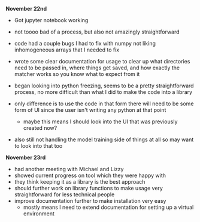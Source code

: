 **November 22nd**

- Got jupyter notebook working
- not toooo bad of a process, but also not amazingly straightforward
- code had a couple bugs I had to fix with numpy not liking inhomogeneous arrays that I needed to fix
- wrote some clear documentation for usage to clear up what directories need to be passed in, where things get saved, and how exactly the matcher works so you know what to expect from it

- began looking into python freezing, seems to be a pretty straightforward process, no more difficult than what I did to make the code into a library
- only difference is to use the code in that form there will need to be some form of UI since the user isn't writing any python at that point
	- maybe this means I should look into the UI that was previously created now?
- also still not handling the model training side of things at all so may want to look into that too


**November 23rd**
- had another meeting with Michael and Lizzy
- showed current progress on tool which they were happy with
- they think keeping it as a library is the best approach
- should further work on library functions to make usage very straightforward for less technical people
- improve documentation further to make installation very easy
	- mostly means I need to extend documentation for setting up a virtual environment